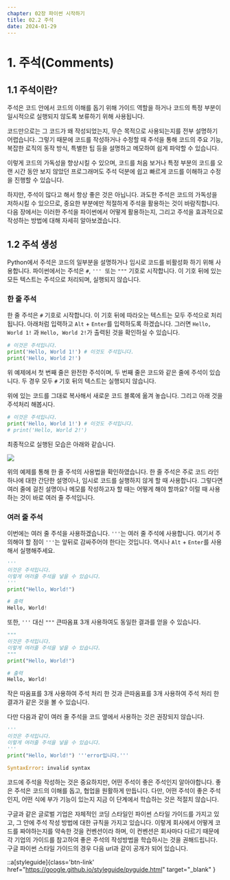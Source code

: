 ```yaml
---
chapter: 02장 파이썬 시작하기
title: 02.2 주석
date: 2024-01-29
---
```


# 1. 주석(Comments)

## 1.1 주석이란?

주석은 코드 안에서 코드의 이해를 돕기 위해 가이드 역할을 하거나 코드의 특정 부분이 일시적으로 실행되지 않도록 보류하기 위해 사용됩니다.

코드만으로는 그 코드가 왜 작성되었는지, 무슨 목적으로 사용되는지를 전부 설명하기 어렵습니다. 그렇기 때문에 코드를 작성하거나 수정할 때 주석을 통해 코드의 주요 기능, 복잡한 로직의 동작 방식, 특별한 팁 등을 설명하고 메모하여 쉽게 파악할 수 있습니다.

이렇게 코드의 가독성을 향상시킬 수 있으며, 코드를 처음 보거나 특정 부분의 코드를 오랜 시간 동안 보지 않았던 프로그래머도 주석 덕분에 쉽고 빠르게 코드를 이해하고 수정을 진행할 수 있습니다.

하지만, 주석이 많다고 해서 항상 좋은 것은 아닙니다. 과도한 주석은 코드의 가독성을 저하시킬 수 있으므로, 중요한 부분에만 적절하게 주석을 활용하는 것이 바람직합니다. 다음 장에서는 이러한 주석을 파이썬에서 어떻게 활용하는지, 그리고 주석을 효과적으로 작성하는 방법에 대해 자세히 알아보겠습니다.

## 1.2 주석 생성

Python에서 주석은 코드의 일부분을 설명하거나 임시로 코드를 비활성화 하기 위해 사용합니다. 파이썬에서는 주석은 `#`, `'''`  또는 `"""` 기호로 시작합니다. 이 기호 뒤에 있는 모든 텍스트는 주석으로 처리되며, 실행되지 않습니다.

### **한 줄 주석**

한 줄 주석은 `#` 기호로 시작합니다. 이 기호 뒤에 따라오는 텍스트는 모두 주석으로 처리됩니다. 아래처럼 입력하고 `Alt` + `Enter`를 입력하도록 하겠습니다. 그러면 `Hello, World 1!` 과 `Hello, World 2!`가 출력된 것을 확인하실 수 있습니다.

```python
# 이것은 주석입니다.
print('Hello, World 1!') # 이것도 주석입니다.
print('Hello, World 2!')
```

위 예제에서 첫 번째 줄은 완전한 주석이며, 두 번째 줄은 코드와 같은 줄에 주석이 있습니다. 두 경우 모두 `#` 기호 뒤의 텍스트는 실행되지 않습니다.

위에 있는 코드를 그대로 복사해서 새로운 코드 블록에 옮겨 놓습니다. 그리고 아래 것을 주석처리 해봅시다.

```python
# 이것은 주석입니다.
print('Hello, World 1!') # 이것도 주석입니다.
# print('Hello, World 2!')
```

최종적으로 실행된 모습은 아래와 같습니다.

![](/images/python/chapter02/chapter02-2-1.png)

위의 예제를 통해 한 줄 주석의 사용법을 확인하였습니다. 한 줄 주석은 주로 코드 라인 하나에 대한 간단한 설명이나, 임시로 코드를 실행하지 않게 할 때 사용합니다. 그렇다면 여러 줄에 걸친 설명이나 메모를 작성하고자 할 때는 어떻게 해야 할까요? 이럴 때 사용하는 것이 바로 여러 줄 주석입니다.

### 여러 줄 주석

이번에는 여러 줄 주석을 사용하겠습니다. `'''`는 여러 줄 주석에 사용합니다. 여기서 주의해야 할 점이 `'''`는 앞뒤로 감싸주어야 한다는 것입니다. 역시나 `Alt` + `Enter`를 사용해서 실행해주세요.

```python
'''
이것은 주석입니다.
이렇게 여러줄 주석을 넣을 수 있습니다.
'''
print("Hello, World!")
```

```python
# 출력
Hello, World!
```

또한, `'''` 대신 `"""` 큰따옴표 3개 사용하여도 동일한 결과를 얻을 수 있습니다.

```python
"""
이것은 주석입니다.
이렇게 여러줄 주석을 넣을 수 있습니다.
"""
print("Hello, World!")
```

```python
# 출력
Hello, World!
```

작은 따옴표를 3개 사용하여 주석 처리 한 것과 큰따옴표를 3개 사용하여 주석 처리 한 결과가 같은 것을 볼 수 있습니다.

다만 다음과 같이 여러 줄 주석을 코드 옆에서 사용하는 것은 권장되지 않습니다.

```python
'''
이것은 주석입니다.
이렇게 여러줄 주석을 넣을 수 있습니다.
'''
print("Hello, World!") '''error입니다.'''
```

```python
SyntaxError: invalid syntax
```

코드에 주석을 작성하는 것은 중요하지만, 어떤 주석이 좋은 주석인지 알아야합니다. 좋은 주석은 코드의 이해를 돕고, 협업을 원활하게 만듭니다. 다만, 어떤 주석이 좋은 주석인지, 어떤 식에 부가 기능이 있는지 지금 이 단계에서 학습하는 것은 적절치 않습니다.

구글과 같은 글로벌 기업은 자체적인 코딩 스타일인 파이썬 스타일 가이드를 가지고 있고, 그 안에 주석 작성 방법에 대한 규칙을 가지고 있습니다. 이렇게 회사에서 어떻게 코드를 짜야하는지를 약속한 것을 컨벤션이라 하며, 이 컨벤션은 회사마다 다르기 때문에 각 기업의 가이드를 참고하여 좋은 주석의 작성방법을 학습하시는 것을 권해드립니다. 구글 파이썬 스타일 가이드의 경우 다음 url과 같이 공개가 되어 있습니다.

::a[styleguide]{class='btn-link' href="https://google.github.io/styleguide/pyguide.html" target="\_blank" }
